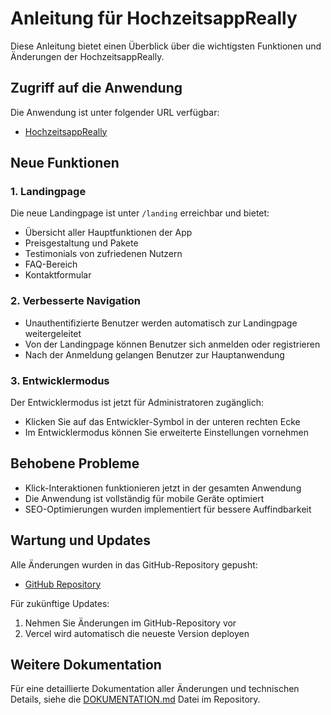 # Anleitung für HochzeitsappReally

Diese Anleitung bietet einen Überblick über die wichtigsten Funktionen und Änderungen der HochzeitsappReally.

## Zugriff auf die Anwendung

Die Anwendung ist unter folgender URL verfügbar:
- [HochzeitsappReally](https://hochzeitsapp-really.vercel.app)

## Neue Funktionen

### 1. Landingpage

Die neue Landingpage ist unter `/landing` erreichbar und bietet:
- Übersicht aller Hauptfunktionen der App
- Preisgestaltung und Pakete
- Testimonials von zufriedenen Nutzern
- FAQ-Bereich
- Kontaktformular

### 2. Verbesserte Navigation

- Unauthentifizierte Benutzer werden automatisch zur Landingpage weitergeleitet
- Von der Landingpage können Benutzer sich anmelden oder registrieren
- Nach der Anmeldung gelangen Benutzer zur Hauptanwendung

### 3. Entwicklermodus

Der Entwicklermodus ist jetzt für Administratoren zugänglich:
- Klicken Sie auf das Entwickler-Symbol in der unteren rechten Ecke
- Im Entwicklermodus können Sie erweiterte Einstellungen vornehmen

## Behobene Probleme

- Klick-Interaktionen funktionieren jetzt in der gesamten Anwendung
- Die Anwendung ist vollständig für mobile Geräte optimiert
- SEO-Optimierungen wurden implementiert für bessere Auffindbarkeit

## Wartung und Updates

Alle Änderungen wurden in das GitHub-Repository gepusht:
- [GitHub Repository](https://github.com/LemonHarbor/HochzeitsappReally)

Für zukünftige Updates:
1. Nehmen Sie Änderungen im GitHub-Repository vor
2. Vercel wird automatisch die neueste Version deployen

## Weitere Dokumentation

Für eine detaillierte Dokumentation aller Änderungen und technischen Details, siehe die [DOKUMENTATION.md](./DOKUMENTATION.md) Datei im Repository.
